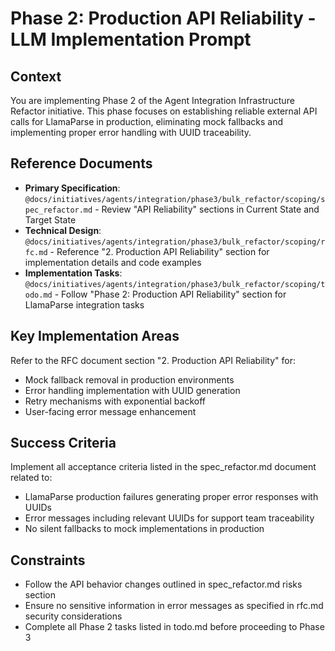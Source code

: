 # Phase 2: Production API Reliability - LLM Implementation Prompt

## Context
You are implementing Phase 2 of the Agent Integration Infrastructure Refactor initiative. This phase focuses on establishing reliable external API calls for LlamaParse in production, eliminating mock fallbacks and implementing proper error handling with UUID traceability.

## Reference Documents
- **Primary Specification**: `@docs/initiatives/agents/integration/phase3/bulk_refactor/scoping/spec_refactor.md` - Review "API Reliability" sections in Current State and Target State
- **Technical Design**: `@docs/initiatives/agents/integration/phase3/bulk_refactor/scoping/rfc.md` - Reference "2. Production API Reliability" section for implementation details and code examples
- **Implementation Tasks**: `@docs/initiatives/agents/integration/phase3/bulk_refactor/scoping/todo.md` - Follow "Phase 2: Production API Reliability" section for LlamaParse integration tasks

## Key Implementation Areas
Refer to the RFC document section "2. Production API Reliability" for:
- Mock fallback removal in production environments
- Error handling implementation with UUID generation
- Retry mechanisms with exponential backoff
- User-facing error message enhancement

## Success Criteria
Implement all acceptance criteria listed in the spec_refactor.md document related to:
- LlamaParse production failures generating proper error responses with UUIDs
- Error messages including relevant UUIDs for support team traceability
- No silent fallbacks to mock implementations in production

## Constraints
- Follow the API behavior changes outlined in spec_refactor.md risks section
- Ensure no sensitive information in error messages as specified in rfc.md security considerations
- Complete all Phase 2 tasks listed in todo.md before proceeding to Phase 3